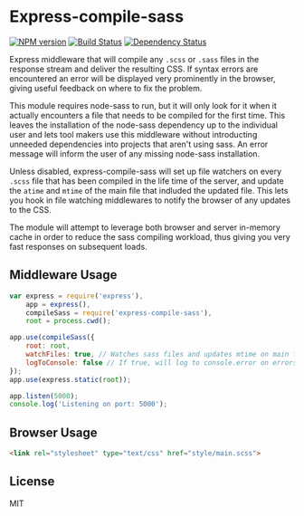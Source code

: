 Express-compile-sass
====================
[![NPM version](https://badge.fury.io/js/express-compile-sass.png)](http://badge.fury.io/js/express-compile-sass)
[![Build Status](https://travis-ci.org/Munter/express-compile-sass.png?branch=master)](https://travis-ci.org/Munter/express-compile-sass)
[![Dependency Status](https://david-dm.org/Munter/express-compile-sass.png)](https://david-dm.org/Munter/express-compile-sass)


Express middleware that will compile any `.scss` or `.sass` files in the response stream and deliver the resulting CSS.
If syntax errors are encountered an error will be displayed very prominently in the browser, giving useful feedback on where to fix the problem.

This module requires node-sass to run, but it will only look for it when it actually encounters a file that needs to be compiled for the first time.
This leaves the installation of the node-sass dependency up to the individual user and lets tool makers use this middleware without introducting unneeded dependencies into projects that aren't using sass. An error message will inform the user of any missing node-sass installation.

Unless disabled, express-compile-sass will set up file watchers on every `.scss` file that has been compiled in the life time of the server, and update the `atime` and `mtime` of the main file that indluded the updated file. This lets you hook in file watching middlewares to notify the browser of any updates to the CSS.

The module will attempt to leverage both browser and server in-memory cache in order to reduce the sass compiling workload, thus giving you very fast responses on subsequent loads.

Middleware Usage
----------------
``` javascript
var express = require('express'),
    app = express(),
    compileSass = require('express-compile-sass'),
    root = process.cwd();

app.use(compileSass({
    root: root,
    watchFiles: true, // Watches sass files and updates mtime on main files for each change
    logToConsole: false // If true, will log to console.error on errors
});
app.use(express.static(root));

app.listen(5000);
console.log('Listening on port: 5000');
```

Browser Usage
-------------
``` html
<link rel="stylesheet" type="text/css" href="style/main.scss">
```


License
-------
MIT
